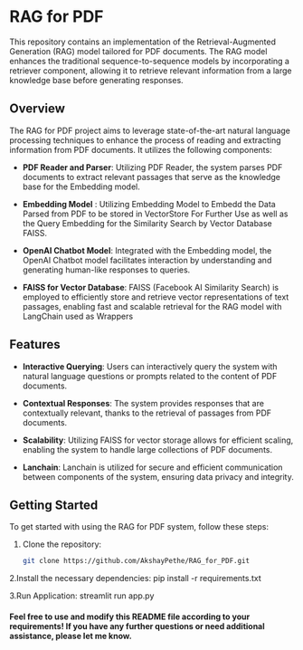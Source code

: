 # RAG for PDF

This repository contains an implementation of the Retrieval-Augmented Generation (RAG) model tailored for PDF documents. The RAG model enhances the traditional sequence-to-sequence models by incorporating a retriever component, allowing it to retrieve relevant information from a large knowledge base before generating responses.

## Overview

The RAG for PDF project aims to leverage state-of-the-art natural language processing techniques to enhance the process of reading and extracting information from PDF documents. It utilizes the following components:

- **PDF Reader and Parser**: Utilizing PDF Reader, the system parses PDF documents to extract relevant passages that serve as the knowledge base for the Embedding model.
- **Embedding Model** : Utilizing Embedding Model to Embedd the Data Parsed from PDF to be stored in VectorStore For Further Use as well as the Query Embedding for the Similarity Search by Vector Database FAISS.

- **OpenAI Chatbot Model**: Integrated with the Embedding model, the OpenAI Chatbot model facilitates interaction by understanding and generating human-like responses to queries.

- **FAISS for Vector Database**: FAISS (Facebook AI Similarity Search) is employed to efficiently store and retrieve vector representations of text passages, enabling fast and scalable retrieval for the RAG model  with LangChain used as Wrappers

## Features

- **Interactive Querying**: Users can interactively query the system with natural language questions or prompts related to the content of PDF documents.

- **Contextual Responses**: The system provides responses that are contextually relevant, thanks to the retrieval of passages from PDF documents.

- **Scalability**: Utilizing FAISS for vector storage allows for efficient scaling, enabling the system to handle large collections of PDF documents.

-  **Lanchain**: Lanchain is utilized for secure and efficient communication between components of the system, ensuring data privacy and integrity.

## Getting Started

To get started with using the RAG for PDF system, follow these steps:

1. Clone the repository:

   ```bash
   git clone https://github.com/AkshayPethe/RAG_for_PDF.git

2.Install the necessary dependencies:
pip install -r requirements.txt

3.Run Application:
streamlit run app.py

#### Feel free to use and modify this README file according to your requirements! If you have any further questions or need additional assistance, please let me know.
